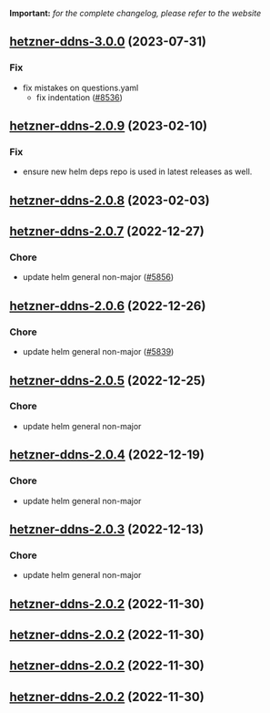 **Important:**
*for the complete changelog, please refer to the website*










## [hetzner-ddns-3.0.0](https://github.com/truecharts/charts/compare/hetzner-ddns-2.0.9...hetzner-ddns-3.0.0) (2023-07-31)

### Fix

- fix mistakes on questions.yaml
  - fix indentation ([#8536](https://github.com/truecharts/charts/issues/8536))
  
  


## [hetzner-ddns-2.0.9](https://github.com/truecharts/charts/compare/hetzner-ddns-2.0.8...hetzner-ddns-2.0.9) (2023-02-10)

### Fix

- ensure new helm deps repo is used in latest releases as well.
  
  


## [hetzner-ddns-2.0.8](https://github.com/truecharts/charts/compare/hetzner-ddns-2.0.7...hetzner-ddns-2.0.8) (2023-02-03)




## [hetzner-ddns-2.0.7](https://github.com/truecharts/charts/compare/hetzner-ddns-2.0.6...hetzner-ddns-2.0.7) (2022-12-27)

### Chore

- update helm general non-major ([#5856](https://github.com/truecharts/charts/issues/5856))
  
  


## [hetzner-ddns-2.0.6](https://github.com/truecharts/charts/compare/hetzner-ddns-2.0.5...hetzner-ddns-2.0.6) (2022-12-26)

### Chore

- update helm general non-major ([#5839](https://github.com/truecharts/charts/issues/5839))
  
  


## [hetzner-ddns-2.0.5](https://github.com/truecharts/charts/compare/hetzner-ddns-2.0.4...hetzner-ddns-2.0.5) (2022-12-25)

### Chore

- update helm general non-major
  
  


## [hetzner-ddns-2.0.4](https://github.com/truecharts/charts/compare/hetzner-ddns-2.0.3...hetzner-ddns-2.0.4) (2022-12-19)

### Chore

- update helm general non-major
  
  


## [hetzner-ddns-2.0.3](https://github.com/truecharts/charts/compare/hetzner-ddns-2.0.2...hetzner-ddns-2.0.3) (2022-12-13)

### Chore

- update helm general non-major
  
  


## [hetzner-ddns-2.0.2](https://github.com/truecharts/charts/compare/hetzner-ddns-2.0.1...hetzner-ddns-2.0.2) (2022-11-30)




## [hetzner-ddns-2.0.2](https://github.com/truecharts/charts/compare/hetzner-ddns-2.0.1...hetzner-ddns-2.0.2) (2022-11-30)




## [hetzner-ddns-2.0.2](https://github.com/truecharts/charts/compare/hetzner-ddns-2.0.1...hetzner-ddns-2.0.2) (2022-11-30)




## [hetzner-ddns-2.0.2](https://github.com/truecharts/charts/compare/hetzner-ddns-2.0.1...hetzner-ddns-2.0.2) (2022-11-30)


